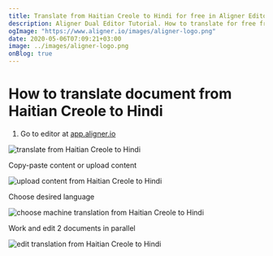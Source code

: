 ```yaml
---
title: Translate from Haitian Creole to Hindi for free in Aligner Editor
description: Aligner Dual Editor Tutorial. How to translate for free from Haitian Creole to Hindi. Aligner is multilingual document management platform. 
ogImage: "https://www.aligner.io/images/aligner-logo.png"
date: 2020-05-06T07:09:21+03:00
image: ../images/aligner-logo.png
onBlog: true
---
```


# How to translate document from Haitian Creole to Hindi

1. Go to editor at [app.aligner.io](https://app.aligner.io "Aligner App web page")

![translate from Haitian Creole to Hindi](../aligner-blank-editor.png "translate from Haitian Creole to Hindi")

Copy-paste content or upload content

![upload content from Haitian Creole to Hindi](../aligner-uploaded-document.png "upload content from Haitian Creole to Hindi")

Choose desired language

![choose machine translation from Haitian Creole to Hindi](../aligner-language-dropdown.png "choose machine translation from Haitian Creole to Hindi")

Work and edit 2 documents in parallel

![edit translation from Haitian Creole to Hindi](../aligner-double-sitded-editor.png "edit translation from Haitian Creole to Hindi")

